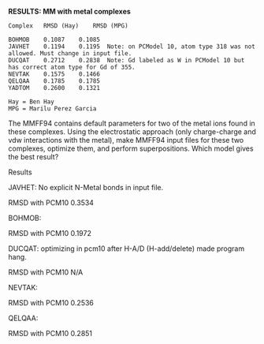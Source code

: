 **RESULTS: MM with metal complexes**
```
Complex   RMSD (Hay)	RMSD (MPG)

BOHMOB    0.1087	0.1085
JAVHET    0.1194	0.1195  Note: on PCModel 10, atom type 318 was not allowed. Must change in input file.
DUCQAT    0.2712	0.2838	Note: Gd labeled as W in PCModel 10 but has correct atom type for Gd of 355.
NEVTAK    0.1575	0.1466
QELQAA    0.1785	0.1785
YADTOM    0.2600	0.1321

Hay = Ben Hay
MPG = Marilu Perez Garcia
```

The MMFF94 contains default parameters for two of the metal ions found in these complexes. Using the electrostatic approach (only charge-charge and vdw interactions with the metal), make MMFF94 input files for these two complexes, optimize them, and perform superpositions. Which model gives the best result?

Results

JAVHET: No explicit N-Metal bonds in input file.

RMSD with PCM10 0.3534

BOHMOB:

RMSD with PCM10 0.1972

DUCQAT: optimizing in pcm10 after H-A/D (H-add/delete) made program hang.

RMSD with PCM10 N/A 

NEVTAK: 

RMSD with PCM10 0.2536

QELQAA:

RMSD with PCM10 0.2851


 
